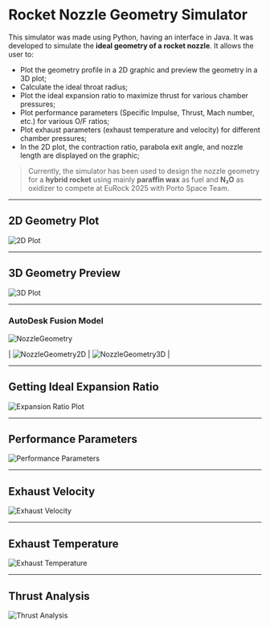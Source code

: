 # Rocket Nozzle Geometry Simulator

This simulator was made using Python, having an interface in Java. It was developed to simulate the **ideal geometry of a rocket nozzle**. It allows the user to:

- Plot the geometry profile in a 2D graphic and preview the geometry in a 3D plot;
- Calculate the ideal throat radius;
- Plot the ideal expansion ratio to maximize thrust for various chamber pressures;
- Plot performance parameters (Specific Impulse, Thrust, Mach number, etc.) for various O/F ratios;
- Plot exhaust parameters (exhaust temperature and velocity) for different chamber pressures;
- In the 2D plot, the contraction ratio, parabola exit angle, and nozzle length are displayed on the graphic;

> Currently, the simulator has been used to design the nozzle geometry for a **hybrid rocket** using mainly **paraffin wax** as fuel and **N₂O** as oxidizer to compete at EuRock 2025 with Porto Space Team.

---

## 2D Geometry Plot

![2D Plot](2Dplot.png)

---

## 3D Geometry Preview

![3D Plot](3DPlot.png)

---

### AutoDesk Fusion Model

![NozzleGeometry](NozzleGeometryFusion0.png)

| ![NozzleGeometry2D](NozzleGeometryFusion1.png) | ![NozzleGeometry3D](NozzleGeometryFusion2.png) |

---

## Getting Ideal Expansion Ratio

![Expansion Ratio Plot](ExpansionRatioPlot.png)

---

## Performance Parameters

![Performance Parameters](PerformanceTable.png)

---

## Exhaust Velocity

![Exhaust Velocity](ExhaustVelocityPlot.png)

---

## Exhaust Temperature

![Exhaust Temperature](ExhaustTemperaturePlot.png)

---

## Thrust Analysis

![Thrust Analysis](ThrustPlot.png)

